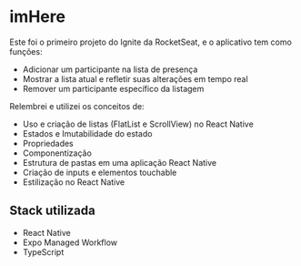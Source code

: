 # imHere 

Este foi o primeiro projeto do Ignite da RocketSeat, e o aplicativo tem como funções:

- Adicionar um participante na lista de presença
- Mostrar a lista atual e refletir suas alterações em tempo real
- Remover um participante específico da listagem

Relembrei e utilizei os conceitos de:

- Uso e criação de listas (FlatList e ScrollView) no React Native
- Estados e Imutabilidade do estado
- Propriedades
- Componentização
- Estrutura de pastas em uma aplicação React Native
- Criação de inputs e elementos touchable
- Estilização no React Native

## Stack utilizada

- React Native
- Expo Managed Workflow
- TypeScript
